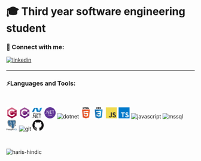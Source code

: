 
<h1 align="left">🎓 Third year software engineering student</h1>


<h3 align="left">💌 Connect with me:</h3>
</a>
<a href="https://linkedin.com/in/haris-hindi%C4%87-54b620219" target="_blank">
<img src=https://img.shields.io/badge/linkedin-%231E77B5.svg?&style=for-the-badge&logo=linkedin&logoColor=white width="90" height="25" alt=linkedin style="margin-bottom: 5px;" />
</a>

<hr>
<h3 align="left">⚡Languages and Tools:</h3><br>
<p align="left"> 
<img src="https://raw.githubusercontent.com/devicons/devicon/master/icons/cplusplus/cplusplus-original.svg" alt="cplusplus" width="30" height="30"/>
<img src="https://raw.githubusercontent.com/devicons/devicon/master/icons/csharp/csharp-original.svg" alt="csharp" width="30" height="30"> 
<img src="https://raw.githubusercontent.com/devicons/devicon/master/icons/dot-net/dot-net-original-wordmark.svg" alt="dotnet" width="30" height="30"/> 
<img src="https://raw.githubusercontent.com/devicons/devicon/master/icons/dotnetcore/dotnetcore-original.svg" alt="dotnet" width="30" height="30"/>
<img src="https://cdn.iconscout.com/icon/free/png-256/java-60-1174953.png" alt="dotnet" width="30" height="30"/>
<img src="https://raw.githubusercontent.com/devicons/devicon/master/icons/html5/html5-original-wordmark.svg" alt="html5" width="30" height="30"/>
<img src="https://raw.githubusercontent.com/devicons/devicon/master/icons/css3/css3-original-wordmark.svg" alt="css3" width="30" height="30"/>
<img src="https://raw.githubusercontent.com/devicons/devicon/master/icons/javascript/javascript-original.svg" alt="javascript" width="30" height="30"/>
<img src="https://raw.githubusercontent.com/devicons/devicon/master/icons/typescript/typescript-original.svg" alt="javascript" width="30" height="30"/>
<img src="https://0t2.github.io/angular-material-notes/svg/angular.svg" alt="javascript" width="30" height="30"/>
<img src="https://www.svgrepo.com/show/303229/microsoft-sql-server-logo.svg" alt="mssql" width="30" height="30"/>
<img src="https://raw.githubusercontent.com/devicons/devicon/master/icons/postgresql/postgresql-original-wordmark.svg" alt="mssql" width="30" height="30"/>
<img src="https://www.vectorlogo.zone/logos/git-scm/git-scm-icon.svg" alt="git" width="30" height="30"/>
<img src="https://raw.githubusercontent.com/github/explore/78df643247d429f6cc873026c0622819ad797942/topics/github/github.png" alt="git" width="30" height="30"/> 
</p>
<br/>
<p align="left"> <img src="https://komarev.com/ghpvc/?username=haris-hindic&color=blueviolet&style=flat-square" alt="haris-hindic" /> </p>

<!-- 📊 My Github Stats
<hr>
<br>
<br/>
    <a href="https://github.com/haris-hindic/github-readme-stats"><img alt="Subham Raoniar's Github Stats" src="https://github-readme-stats.vercel.app/api?username=haris-hindic&show_icons=true&count_private=true&theme=react&hide_border=true&bg_color=0D1117" /></a>
  <br/> -->



  
